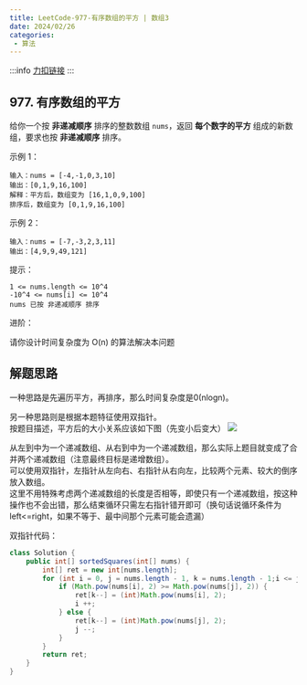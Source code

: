 ```yaml
---
title: LeetCode-977-有序数组的平方 | 数组3
date: 2024/02/26
categories:
 - 算法
---
```

:::info
[力扣链接](https://leetcode.cn/problems/squares-of-a-sorted-array/)
:::

## 977. 有序数组的平方
给你一个按 <b>非递减顺序</b> 排序的整数数组 `nums`，返回 <b>每个数字的平方</b> 组成的新数组，要求也按 <b>非递减顺序</b> 排序。
 

示例 1：
```
输入：nums = [-4,-1,0,3,10]
输出：[0,1,9,16,100]
解释：平方后，数组变为 [16,1,0,9,100]
排序后，数组变为 [0,1,9,16,100]
```
示例 2：
```
输入：nums = [-7,-3,2,3,11]
输出：[4,9,9,49,121]
```

提示：
```
1 <= nums.length <= 10^4
-10^4 <= nums[i] <= 10^4
nums 已按 非递减顺序 排序
```

进阶：

请你设计时间复杂度为 O(n) 的算法解决本问题

## 解题思路

一种思路是先遍历平方，再排序，那么时间复杂度是0(nlogn)。

另一种思路则是根据本题特征使用双指针。<br/>
按题目描述，平方后的大小关系应该如下图（先变小后变大）
![](/image/2024022601.png)

从左到中为一个递减数组、从右到中为一个递减数组，那么实际上题目就变成了合并两个递减数组（注意最终目标是递增数组）。<br/>
可以使用双指针，左指针从左向右、右指针从右向左，比较两个元素、较大的倒序放入数组。<br/>
这里不用特殊考虑两个递减数组的长度是否相等，即使只有一个递减数组，按这种操作也不会出错，那么结束循环只需左右指针错开即可（换句话说循环条件为left<=right，如果不等于、最中间那个元素可能会遗漏）

双指针代码：
```java
class Solution {
    public int[] sortedSquares(int[] nums) {
        int[] ret = new int[nums.length];
        for (int i = 0, j = nums.length - 1, k = nums.length - 1;i <= j; ) {
            if (Math.pow(nums[i], 2) >= Math.pow(nums[j], 2)) {
                ret[k--] = (int)Math.pow(nums[i], 2);
                i ++;
            } else {
                ret[k--] = (int)Math.pow(nums[j], 2);
                j --;
            }
        }
        return ret;
    }
}
```